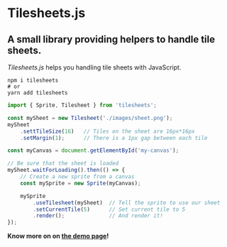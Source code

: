 # Tilesheets.js
## A small library providing helpers to handle tile sheets.

*Tilesheets.js* helps you handling tile sheets with JavaScript.  

```shell
npm i tilesheets
# or
yarn add tilesheets
```

```js
import { Sprite, Tilesheet } from 'tilesheets';

const mySheet = new Tilesheet('./images/sheet.png');
mySheet
    .settTileSize(16)   // Tiles on the sheet are 16px*16px
    .setMargin(1);      // There is a 1px gap between each tile

const myCanvas = document.getElementById('my-canvas');

// Be sure that the sheet is loaded
mySheet.waitForLoading().then(() => {
    // Create a new sprite from a canvas
    const mySprite = new Sprite(myCanvas);

    mySprite
        .useTilesheet(mySheet)  // Tell the sprite to use our sheet
        .setCurrentTile(5)      // Set current tile to 5
        .render();              // And render it!
});
```

__Know more on on <a href="https://adrien-gueret.github.io/tilesheets/">the demo page</a>!__